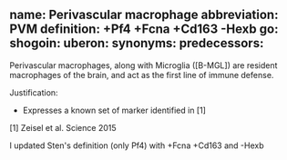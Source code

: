 name: Perivascular macrophage
abbreviation: PVM
definition: +Pf4 +Fcna +Cd163 -Hexb
go:
shogoin: 
uberon:
synonyms:
predecessors:
---

Perivascular macrophages, along with Microglia ([B-MGL]) are resident macrophages of the brain, and act as the first line of immune defense.


Justification:

* Expresses a known set of marker identified in [1]

[1] Zeisel et al. Science 2015 

I updated Sten's definition (only Pf4) with +Fcna +Cd163 and -Hexb

